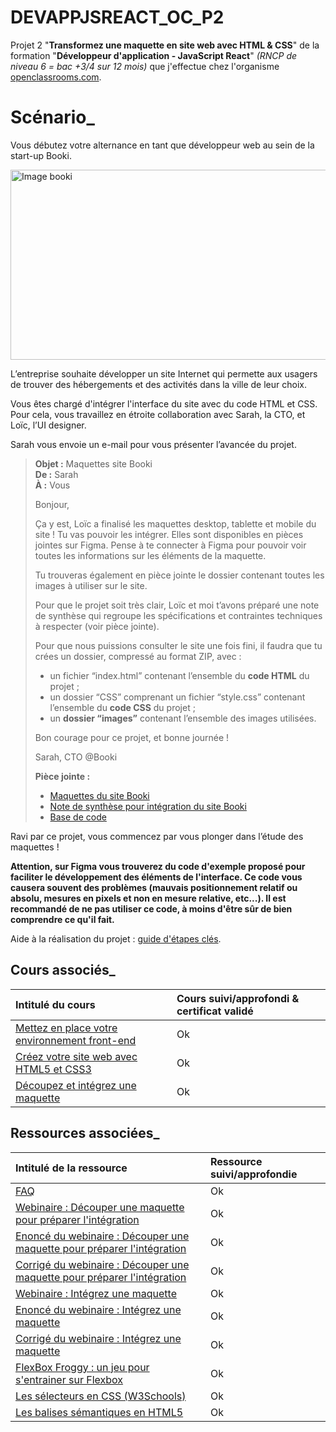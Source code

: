 # DEVAPPJSREACT_OC_P2
Projet 2 "**Transformez une maquette en site web avec HTML & CSS**" de la formation "**Développeur d'application - JavaScript React**" *(RNCP de niveau 6 = bac +3/4 sur 12 mois)* que j'effectue chez l'organisme [openclassrooms.com](https://openclassrooms.com/fr/).

# Scénario_

Vous débutez votre alternance en tant que développeur web au sein de la start-up Booki.

<img alt="Image booki" src="https://user.oc-static.com/upload/2022/06/20/16557256333819_FR_1155_P3_Banner-Booki.png" width="768" height="304" />

L’entreprise souhaite développer un site Internet qui permette aux usagers de trouver des hébergements et des activités dans la ville de leur choix.

Vous êtes chargé d'intégrer l'interface du site avec du code HTML et CSS. Pour cela, vous travaillez en étroite collaboration avec Sarah, la CTO, et Loïc, l’UI designer. 

Sarah vous envoie un e-mail pour vous présenter l’avancée du projet.

> **Objet :** Maquettes site Booki  
> **De :** Sarah  
> **À :** Vous  
>
> Bonjour,
> 
> Ça y est, Loïc a finalisé les maquettes desktop, tablette et mobile du site ! Tu vas pouvoir les intégrer. Elles sont disponibles en pièces jointes sur Figma. Pense à te connecter à Figma pour pouvoir voir toutes les informations sur les éléments de la maquette.
> 
> Tu trouveras également en pièce jointe le dossier contenant toutes les images à utiliser sur le site.
> 
> Pour que le projet soit très clair, Loïc et moi t’avons préparé une note de synthèse qui regroupe les spécifications et contraintes techniques à respecter (voir pièce jointe).
>
> Pour que nous puissions consulter le site une fois fini, il faudra que tu crées un dossier, compressé au format ZIP, avec :
> 
> * un fichier “index.html” contenant l’ensemble du **code HTML** du projet ;
> * un dossier “CSS” comprenant un fichier “style.css” contenant l’ensemble du **code CSS** du projet ;
> * un **dossier “images”** contenant l’ensemble des images utilisées.
> 
> Bon courage pour ce projet, et bonne journée !
> 
> Sarah, CTO @Booki
> 
> **Pièce jointe :**
> 
> * [Maquettes du site Booki](https://www.figma.com/file/r9YJyUkpVdrxzBBKGH7reY/Maquettes-Booki-(desktop%2C-mobile%2C-tablette)?type=design&node-id=3-0&t=Bjx2ljUODDHb7MBi-0)   
> * [Note de synthèse pour intégration du site Booki](https://course.oc-static.com/projects/D%C3%A9veloppeur+Web/IW_P3+HTML+CSS+Booki/IW+%3A+React+Booki+-+Note+de+synthese.pdf)   
> * [Base de code](https://github.com/OpenClassrooms-Student-Center/booki-starter-code)

Ravi par ce projet, vous commencez par vous plonger dans l’étude des maquettes ! 

**Attention, sur Figma vous trouverez du code d'exemple proposé pour faciliter le développement des éléments de l'interface. Ce code vous causera souvent des problèmes (mauvais positionnement relatif ou absolu, mesures en pixels et non en mesure relative, etc...). Il est recommandé de ne pas utiliser ce code, à moins d'être sûr de bien comprendre ce qu'il fait.**

Aide à la réalisation du projet : [guide d'étapes clés](https://course.oc-static.com/projects/D%C3%A9veloppeur+Web/IW_P4+Animations+CSS+Ohmyfood/Guide+d%E2%80%99e%CC%81tapes+cle%CC%81s+%E2%80%93+Ame%CC%81liorez+l'interface+d'un+site+mobile+avec+des+animations+CSS.pdf).

## Cours associés_

|Intitulé du cours|Cours suivi/approfondi & certificat validé|
| :------------ | :------------ |
|[Mettez en place votre environnement front-end](https://openclassrooms.com/fr/courses/6943241-mettez-en-place-votre-environnement-front-end)|Ok|
|[Créez votre site web avec HTML5 et CSS3](https://openclassrooms.com/fr/courses/1603881-creez-votre-site-web-avec-html5-et-css3)|Ok|
|[Découpez et intégrez une maquette](https://openclassrooms.com/fr/courses/3504431-decoupez-et-integrez-une-maquette)|Ok|

## Ressources associées_

|Intitulé de la ressource|Ressource suivi/approfondie|
| :------------ | :------------ |
|[FAQ](https://openclassrooms.notion.site/FAQ-Projet-2-3911e1106e4f40329c890bba25bf21c2)|Ok|
|[Webinaire : Découper une maquette pour préparer l'intégration](https://app.livestorm.co/openclassrooms-1/decouper-une-maquette-pour-preparer-lintegration?type=detailed)|Ok|
|[Enoncé du webinaire : Découper une maquette pour préparer l'intégration](https://s3-eu-west-1.amazonaws.com/course.oc-static.com/projects/Webinars/Code/DW_P2_decouper_maquette_May_2021/Webinaire_DW_P2_decouper_maquette+ennonce.pdf)|Ok|
|[Corrigé du webinaire : Découper une maquette pour préparer l'intégration](https://s3-eu-west-1.amazonaws.com/course.oc-static.com/projects/Webinars/Code/DW_P2_decouper_maquette_May_2021/Webinaire_DW_P2_decouper_maquette+corrige.jpg)|Ok|
|[Webinaire : Intégrez une maquette](https://app.livestorm.co/openclassrooms-1/replay-integrez-une-maquette-responsive-grace-aux-media-querie/)|Ok|
|[Enoncé du webinaire : Intégrez une maquette](https://s3.eu-west-1.amazonaws.com/course.oc-static.com/projects/DWJ_P2/Webinaire+P2-P3+Dev+Web+-+Inte%CC%81grez+une+maquette+responsive.pdf)|Ok|
|[Corrigé du webinaire : Intégrez une maquette](https://s3-eu-west-1.amazonaws.com/course.oc-static.com/projects/Challenge_DW_P2/Correction_code_html.zip)|Ok|
|[FlexBox Froggy : un jeu pour s'entrainer sur Flexbox](https://flexboxfroggy.com/#fr)|Ok|
|[Les sélecteurs en CSS (W3Schools)](https://www.w3schools.com/cssref/css_selectors.php)|Ok|
|[Les balises sémantiques en HTML5](https://ronan-hello.fr/series/html/balises-semantiques-html)|Ok|
